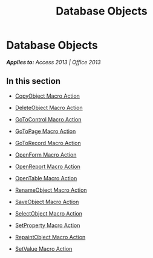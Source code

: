 ﻿---
title: Database Objects
TOCTitle: Database Objects
ms:assetid: 7356a454-238a-4c16-b33c-d0c9385cfc9c
ms:mtpsurl: https://msdn.microsoft.com/en-us/library/Dn161006(v=office.15)
ms:contentKeyID: 52072968
ms.date: 09/18/2015
mtps_version: v=office.15
---

# Database Objects


_**Applies to:** Access 2013 | Office 2013_

## In this section

  - [CopyObject Macro Action](copyobject-macro-action.md)

  - [DeleteObject Macro Action](deleteobject-macro-action.md)

  - [GoToControl Macro Action](gotocontrol-macro-action.md)

  - [GoToPage Macro Action](gotopage-macro-action.md)

  - [GoToRecord Macro Action](gotorecord-macro-action.md)

  - [OpenForm Macro Action](openform-macro-action.md)

  - [OpenReport Macro Action](openreport-macro-action.md)

  - [OpenTable Macro Action](opentable-macro-action.md)

  - [RenameObject Macro Action](renameobject-macro-action.md)

  - [SaveObject Macro Action](saveobject-macro-action.md)

  - [SelectObject Macro Action](selectobject-macro-action.md)

  - [SetProperty Macro Action](setproperty-macro-action.md)

  - [RepaintObject Macro Action](repaintobject-macro-action.md)

  - [SetValue Macro Action](setvalue-macro-action.md)

